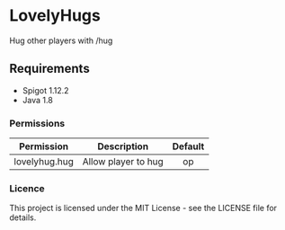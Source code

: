 # LovelyHugs
Hug other players with /hug

## Requirements
* Spigot 1.12.2
* Java 1.8

### Permissions
| Permission                 | Description   | Default |
| -------------------------- | ------------- | :-----: |
| lovelyhug.hug | Allow player to hug  | op |


### Licence
This project is licensed under the MIT License - see the LICENSE file for details.